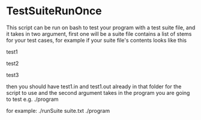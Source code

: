 # TestSuiteRunOnce

This script can be run on bash to test your program with a test suite file, and it takes in two argument, first one will be a suite file contains a list of stems for your test cases, for example if your suite file's contents looks like this

test1

test2

test3

then you should have test1.in and test1.out already in that folder for the script to use
and the second argument takes in the program you are going to test e.g. ./program

for example:
./runSuite suite.txt ./program


